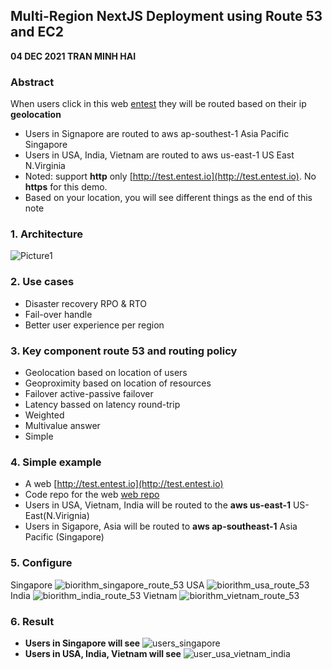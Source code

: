 ## Multi-Region NextJS Deployment using Route 53 and EC2
**04 DEC 2021 TRAN MINH HAI**  
### Abstract 
When users click in this web [entest](http://test.entest.io) they will be routed based on their ip **geolocation**
- Users in Signapore are routed to aws ap-southest-1 Asia Pacific Singapore
- Users in USA, India, Vietnam are routed to aws us-east-1 US East N.Virginia 
- Noted: support **http** only [http://test.entest.io](http://test.entest.io). No **https** for this demo. 
- Based on your location, you will see different things as the end of this note
### 1. Architecture 
![Picture1](https://user-images.githubusercontent.com/20411077/144642634-ce323da2-8064-44ce-8c57-35389b1feb73.png)
### 2. Use cases 
- Disaster recovery RPO & RTO
- Fail-over handle 
- Better user experience per region 
### 3. Key component route 53 and routing policy
- Geolocation based on location of users 
- Geoproximity based on location of resources 
- Failover active-passive failover 
- Latency bassed on latency round-trip
- Weighted 
- Multivalue answer 
- Simple 
### 4. Simple example 
- A web [http://test.entest.io](http://test.entest.io) 
- Code repo for the web [web repo](https://github.com/tranminhhaifet/haitran-homepage)
- Users in USA, Vietnam, India will be routed to the **aws us-east-1** US-East(N.Virignia)
- Users in Sigapore, Asia will be routed to **aws ap-southeast-1** Asia Pacific (Singapore)
### 5. Configure 
Singapore 
![biorithm_singapore_route_53](https://user-images.githubusercontent.com/20411077/144639096-a9df76b3-d990-4709-9c2c-c536bf69d984.png)
USA
![biorithm_usa_route_53](https://user-images.githubusercontent.com/20411077/144639108-683fc242-567a-4a55-84ab-a010722ae5a0.png)
India
![biorithm_india_route_53](https://user-images.githubusercontent.com/20411077/144639121-0c32d07b-0f79-4fcd-8d6e-90c0a30f0da2.png)
Vietnam
![biorithm_vietnam_route_53](https://user-images.githubusercontent.com/20411077/144639135-ba4c299c-e1ae-4f71-b2bb-950aecfe00b2.png)
### 6. Result
- **Users in Singapore will see** 
![users_singapore](https://user-images.githubusercontent.com/20411077/144644064-dbb0f5c7-f3c0-43ee-b98d-5ad9efe1bd44.PNG)
- **Users in USA, India, Vietnam will see** 
![user_usa_vietnam_india](https://user-images.githubusercontent.com/20411077/144644414-7dbcadc1-9414-4f5a-9b1c-75cbf17aabf4.png)
